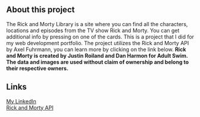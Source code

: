 ## About this project

The Rick and Morty Library is a site where you can find all the characters, locations and episodes from the TV show
Rick and Morty. You can get additional info by pressing on one of the cards.
This is a project that I did for my web development portfolio. The project utilizes the Rick and Morty API by Axel Fuhrmann, you can learn more by clicking on the link below.
**Rick and Morty is created by Justin Roiland and Dan Harmon for Adult Swim. The data and images are used without 
claim of ownership and belong to their respective owners.**

## Links
[My LinkedIn](https://www.linkedin.com/in/ordan-gramatov/)  
[Rick and Morty API](https://rickandmortyapi.com/)